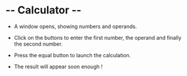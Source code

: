# -- Calculator --

* A window opens, showing numbers and operands.

* Click on the buttons to enter the first number, the operand and finally the second number.

* Press the equal button to launch the calculation.

* The result will appear soon enough !
